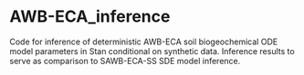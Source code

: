 # AWB-ECA_inference
Code for inference of deterministic AWB-ECA soil biogeochemical ODE model parameters in Stan conditional on synthetic data.
Inference results to serve as comparison to SAWB-ECA-SS SDE model inference. 
